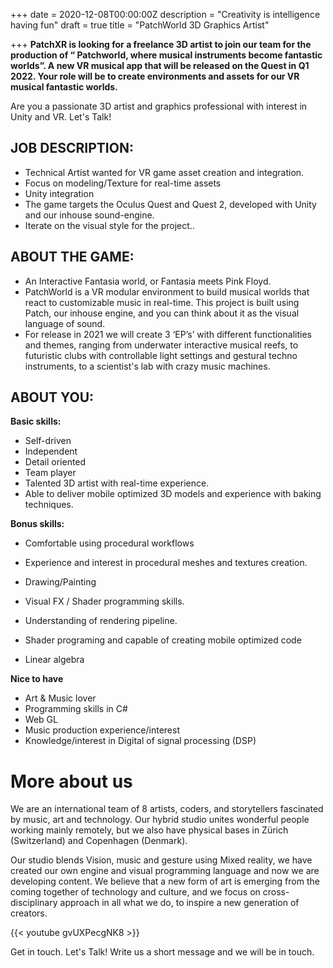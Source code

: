 +++
date = 2020-12-08T00:00:00Z
description = "Creativity is intelligence having fun"
draft = true
title = "PatchWorld 3D Graphics Artist"

+++
**PatchXR is looking for a freelance 3D artist to join our team for the production of “ Patchworld, where musical instruments become fantastic worlds”. A new VR musical app that will be released on the Quest in Q1 2022. Your role will be to create environments and assets for our VR musical fantastic worlds.**

Are you a passionate 3D artist and graphics professional with interest in Unity and VR. Let's Talk!

## **JOB DESCRIPTION:**

* Technical Artist wanted for VR game asset creation and integration.
* Focus on modeling/Texture for real-time assets
* Unity integration
* The game targets the Oculus Quest and Quest 2, developed with Unity and our inhouse sound-engine.
* Iterate on the visual style for the project..

## **ABOUT THE GAME:**

* An Interactive Fantasia world, or Fantasia meets Pink Floyd.
* PatchWorld is a VR modular environment to build musical worlds that react to customizable music in real-time. This project is built using Patch, our inhouse engine, and you can think about it as the visual language of sound.
* For release in 2021 we will create 3 ‘EP’s’ with different functionalities and themes, ranging from underwater interactive musical reefs, to futuristic clubs with controllable light settings and gestural techno instruments, to a scientist's lab with crazy music machines.

## **ABOUT YOU:**

**Basic skills:**

* Self-driven
* Independent
* Detail oriented
* Team player
* Talented 3D artist with real-time experience.
* Able to deliver mobile optimized 3D models and experience with baking techniques.

**Bonus skills:**

* Comfortable using procedural workflows
* Experience and interest in procedural meshes and textures creation.
* Drawing/Painting
* Visual FX / Shader programming skills.
* Understanding of rendering pipeline.


* Shader programing and capable of creating mobile optimized code
* Linear algebra

**Nice to have**

* Art & Music lover
* Programming skills in C#
* Web GL
* Music production experience/interest
* Knowledge/interest in Digital of signal processing (DSP)

# **More about us**

We are an international team of 8 artists, coders, and storytellers fascinated by music, art and technology. Our hybrid studio unites wonderful people working mainly remotely, but we also have physical bases in Zürich (Switzerland) and Copenhagen (Denmark).

Our studio blends Vision, music and gesture using Mixed reality, we have created our own engine and visual programming language and now we are developing content. We believe that a new form of art is emerging from the coming together of technology and culture, and we focus on cross-disciplinary approach in all what we do, to inspire a new generation of creators.

{{< youtube gvUXPecgNK8 >}}

Get in touch. Let's Talk! Write us a short message and we will be in touch.